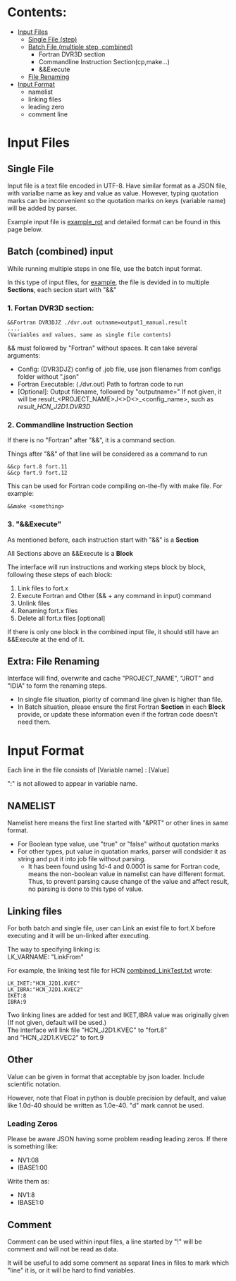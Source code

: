 # Contents:
 * [Input Files](#input-files)
   * [Single File (step)](#single-file)
   * [Batch File (multiple step, combined)](#batch-combined-input)
     * Fortran DVR3D section
     * Commandline Instruction Section(cp,make...)
     * &&Execute
   * [File Renaming](#extra-file-renaming)
 * [Input Format](#input-format)
   * namelist
   * linking files
   * leading zero
   * comment line

# Input Files
## Single File
Input file is a text file encoded in UTF-8. Have similar format as a JSON file, with varialbe name as key and value as value. However, typing quotation marks can be inconvenient so the quotation marks on keys (variable name) will be added by parser.

Example input file is [example_rot](example_rot.txt) and detailed format can be found in this page below.

## Batch (combined) input
While running multiple steps in one file, use the batch input format.

In this type of input files, for [example](combined.txt), the file is devided in to multiple **Sections**, each secion start with "&&"

### 1. Fortan DVR3D section:
~~~~
&&Fortran DVR3DJZ ./dvr.out outname=output1_manual.result
....
(Variables and values, same as single file contents)
~~~~

&& must followed by "Fortran" without spaces. It can take several arguments:
 * Config: (DVR3DJZ) config of .job file, use json filenames from configs folder without ".json"
 * Fortran Executable: (./dvr.out) Path to fortran code to run
 * \[Optional\]: Output filename, followed by "outputname=" If not given, it will be result_\<PROJECT_NAME\>J<>D<>_\<config_name\>, such as *result_HCN_J2D1.DVR3D*

### 2. Commandline Instruction Section
If there is no "Fortran" after "&&", it is a command section.

Things after "&&" of that line will be considered as a command to run 

~~~~
&&cp fort.8 fort.11
&&cp fort.9 fort.12
~~~~

This can be used for Fortran code compiling on-the-fly with make file. For example:

~~~~
&&make <something>
~~~~

### 3. "&&Execute"
As mentioned before, each instruction start with "&&" is a **Section**

All Sections above an &&Execute is a **Block**

The interface will run instructions and working steps block by block, following these steps of each block:
  1. Link files to fort.x
  2. Execute Fortran and Other (&& + any command in input) command
  3. Unlink files
  4. Renaming fort.x files
  5. Delete all fort.x files \[optional\]

If there is only one block in the combined input file, it should still have an &&Execute at the end of it.

## Extra: File Renaming
Interface will find, overwrite and cache "PROJECT_NAME", "JROT" and "IDIA" to form the renaming steps. 
* In single file situation, piority of command line given is higher than file.
* In Batch situation, please ensure the first Fortran **Section** in each **Block** provide, or update these information even if the fortran code doesn't need them.

# Input Format
Each line in the file consists of \[Variable name\] : \[Value\]

":" is not allowed to appear in variable name.
## NAMELIST
Namelist here means the first line started with "&PRT" or other lines in same format.
* For Boolean type value, use "true" or "false" without quotation marks
* For other types, put value in quotation marks, parser will condsider it as string and put it into job file without parsing. 
  * It has been found using 1d-4 and 0.0001 is same for Fortran code, means the non-boolean value in namelist can have different format. Thus, to prevent parsing cause change of the value and affect result, no parsing is done to this type of value.

## Linking files
For both batch and single file, user can Link an exist file to fort.X before executing and it will be un-linked after executing.

The way to specifying linking is:\
LK_VARNAME: "LinkFrom"

For example, the linking test file for HCN [combined_LinkTest.txt](combined_LinkTest.txt) wrote:
~~~~
LK_IKET:"HCN_J2D1.KVEC"
LK_IBRA:"HCN_J2D1.KVEC2"
IKET:8
IBRA:9
~~~~

Two linking lines are added for test and IKET,IBRA value was originally given \
(If not given, default will be used.)\
The interface will link file "HCN_J2D1.KVEC" to "fort.8"\
and "HCN_J2D1.KVEC2" to fort.9

## Other
Value can be given in format that acceptable by json loader. Include scientific notation.

However, note that Float in python is double precision by default, and value like 1.0d-40 should be written as 1.0e-40. "d" mark cannot be used.

### Leading Zeros
Please be aware JSON having some problem reading leading zeros. If there is something like:
* NV1:08
* IBASE1:00

Write them as:
* NV1:8
* IBASE1:0

## Comment
Comment can be used within input files, a line started by "!" will be comment and will not be read as data.

It will be useful to add some comment as separat lines in files to mark which "line" it is, or it will be hard to find variables.